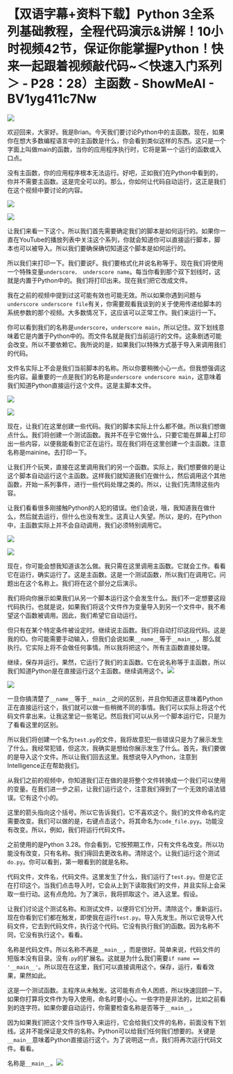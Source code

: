 # 【双语字幕+资料下载】Python 3全系列基础教程，全程代码演示&讲解！10小时视频42节，保证你能掌握Python！快来一起跟着视频敲代码~＜快速入门系列＞ - P28：28）主函数 - ShowMeAI - BV1yg411c7Nw

![](img/ca405b00e88392924cbea41dd591ee0c_0.png)

欢迎回来，大家好。我是Brian。今天我们要讨论Python中的主函数。现在，如果你在想大多数编程语言中的主函数是什么，你会看到类似这样的东西。这只是一个字面上叫做main的函数，当你的应用程序执行时，它将是第一个运行的函数或入口点。

没有主函数，你的应用程序根本无法运行。好吧，正如我们在Python中看到的，你并不需要主函数。这是完全可以的。那么，你如何让代码自动运行，这正是我们在这个视频中要讨论的内容。

![](img/ca405b00e88392924cbea41dd591ee0c_2.png)

![](img/ca405b00e88392924cbea41dd591ee0c_3.png)

让我们来看一下这个。所以我们首先需要确定我们的脚本是如何运行的。如果你一直在YouTube的播放列表中关注这个系列，你就会知道你可以直接运行脚本，脚本也可以被导入。所以我们要确保确切知道这个脚本是如何运行的。

所以我们来打印一下。我们要说F。我们要格式化并说名称等于。现在我们将使用一个特殊变量`underscore， underscore name`。每当你看到那个双下划线时，这就是内置于Python中的。我们将打印出来。现在我们把它改成文件。

我在之前的视频中提到过这可能有效也可能无效。所以如果你遇到问题与`underscore underscore file`有关，你需要观看我谈到的关于使用传递给脚本的系统参数的那个视频。大多数情况下，这应该可以正常工作。我们来运行一下。

你可以看到我们的名称是`underscore`，`underscore main`，所以记住。双下划线意味着它是内置于Python中的。而文件名就是我们当前运行的文件。这条剧透可能会改变。所以不要依赖它。我所说的是，如果我们以特殊方式基于导入来调用我们的代码。

文件名实际上不会是我们当前脚本的名称。所以你要稍微小心一点。但我想强调这些内容。最重要的一点是我们的名称是`underscore underscore main`，这意味着我们知道Python直接运行这个文件。这是主脚本文件。

![](img/ca405b00e88392924cbea41dd591ee0c_5.png)

![](img/ca405b00e88392924cbea41dd591ee0c_6.png)

现在，让我们在这里创建一些代码。我们的脚本实际上什么都不做。所以我们想做点什么。我们将创建一个测试函数。我并不在乎它做什么，只要它能在屏幕上打印出一些内容，以便我能看到它正在运行。现在我们将在这里创建一个主函数。注意名称是mainine。去打印一下。

让我们开个玩笑，直接在这里调用我们的另一个函数。实际上，我们想要做的是让这个脚本自动运行这个主函数。这样我们就知道我们在做什么，然后调用这个其他函数，开始一系列事件，进行一些代码处理之类的。所以，让我们先清除这些内容。

让我们看看很多刚接触Python的人犯的错误。他们会说，哦，我知道我在做什么，然后就去运行，但什么也没有发生。这真让人失望。所以，是的，在Python中，主函数实际上并不会自动调用，我们必须特别调用它。

![](img/ca405b00e88392924cbea41dd591ee0c_8.png)

![](img/ca405b00e88392924cbea41dd591ee0c_9.png)

现在，你可能会想我知道该怎么做。我只需在这里调用主函数。它就会工作。看看它在运行，确实运行了。这是主函数。这是一个测试函数，所以我们在调用它。问题出在这个名称上。我们将在这个部分之后演示。

我们将向你展示如果我们从另一个脚本运行这个会发生什么。我们不一定想要这段代码执行。也就是说，如果我们将这个文件作为变量导入到另一个文件中，我不希望这个函数被调用。因此，我们希望它自动运行。

但只有在某个特定条件被设定时。继续说主函数。我们将自动打印这段代码。这是我的ID。你可能需要手动输入，但我们会说如果`__name__`等于`__main__`，那么就执行。它实际上将不会做任何事情。所以我将把这个。所有主函数直接处理。

继续，保存并运行。果然，它运行了我们的主函数。它在说名称等于主函数，所以我们知道Python是在直接运行这个主函数。继续调用这个。![](img/ca405b00e88392924cbea41dd591ee0c_11.png)

![](img/ca405b00e88392924cbea41dd591ee0c_12.png)

一旦你搞清楚了`__name__`等于`__main__`之间的区别，并且你知道这意味着Python正在直接运行这个，我们就可以做一些稍微不同的事情。我们可以实际上将这个代码文件拿出来。让我这里记一些笔记。然后我们可以从另一个脚本运行它，只是为了看看这里的区别。

所以我们将创建一个名为`test.py`的文件，我将故意犯一些错误只是为了展示发生了什么。我经常犯错，但这次，我确实是想给你展示发生了什么。首先，我们要做的是导入这个文件。所以让我们回去这里。我想说导入Python，注意到Intelligence正在帮助我们。

从我们之前的视频中，你知道我们正在做的是将整个文件转换成一个我们可以使用的变量。在我们进一步之前，让我们运行这个，注意我们得到了一个无效的语法错误。它有这个小的。

这里的箭头指向这个括号。所以它告诉我们，它不喜欢这个。我们的文件命名约定需要改变。我们可以做的是，右键点击这个。将其命名为`code_file.pyy`。功能没有改变。所以，例如，我们将运行代码文件。

之前使用的是Python 3.28。你会看到，它按预期工作，只有文件名改变。所以功能没有改变，只有名称。我们得回去更改名称。清除这个。让我们运行这个测试`do.py`。你可以看到，第一眼看到的就是名称。

代码文件，文件名，代码文件。这里发生了什么，我们运行了`test.py`。但是它正在打印这个。当我们点击导入时，它会从上到下读取我们的文件，并且实际上会采取一些行动。这有点危险。为了演示，我将抓取这个。进入这里。假设。

让我们讨论这个测试名称。和测试文件，以便将它们分开。清除这个，重新运行。现在你看到它们都在触发，即使我在运行`test.py`。导入先发生。所以它说导入代码文件，它去到代码文件，执行这个代码。它没有执行我们的函数。因为名称不同，它没有执行这个。看看。

名称是代码文件。所以名称不再是`__main__`，而是很好。简单来说，代码文件的短版本没有目录。没有`.py`的扩展名。这就是为什么我们需要`if name == '__main__'`。所以现在在这里，我们可以直接调用这个。保存，运行，看看效果，果然如此。

这是一个测试函数。主程序从未触发。这可能有点令人困惑，所以快速回顾一下。如果你打算将文件作为导入使用，命名时要小心。一些字符是非法的，比如之前看到的连字符。如果你要自动运行，你需要检查名称是否等于`__main__`。

因为如果我们把这个文件当作导入来运行，它会给我们文件的名称，前面没有下划线。这并不能保证是文件的名称。Python可以给我们任何我们想要的。关键是`__main__`意味着Python直接运行这个。为了说明这一点，我们将再次运行代码文件。看看。

名称是`__main__`。![](img/ca405b00e88392924cbea41dd591ee0c_14.png)
